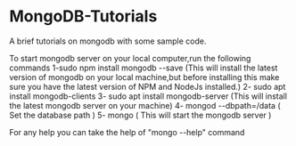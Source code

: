 # MongoDB-Tutorials
A brief tutorials on mongodb with some sample code.

To start mongodb server on your local computer,run the following commands
1-sudo npm install mongodb --save
 (This will install the latest version of mongodb on your local machine,but before installing this make sure you have the    latest version of NPM and NodeJs installed.)
2- sudo apt install mongodb-clients
3- sudo apt install mongodb-server
  (This will install the latest mongodb server on your machine)
4- mongod --dbpath=/data
  ( Set the database path )
5- mongo 
   ( This will start the mongodb server )
   
 For any help you can take the help of "mongo --help" command
